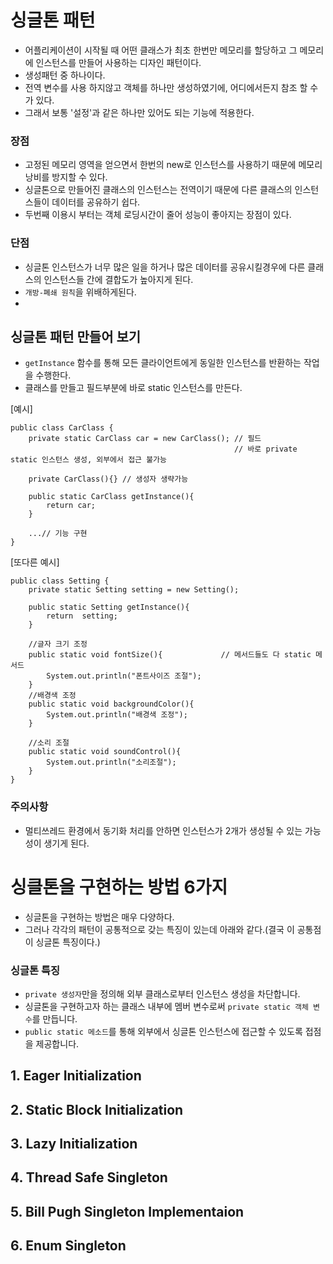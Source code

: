 # 싱글톤 패턴
 - 어플리케이션이 시작될 때 어떤 클래스가 최초 한번만 메모리를 할당하고 그 메모리에 인스턴스를 만들어 사용하는 디자인 패턴이다.
 -  생성패턴 중 하나이다.
 - 전역 변수를 사용 하지않고 객체를 하나만 생성하였기에, 어디에서든지 참조 할 수가 있다. 
 - 그래서 보통 '설정'과 같은 하나만 있어도 되는 기능에 적용한다. 

### 장점
 - 고정된 메모리 영역을 얻으면서 한번의 new로 인스턴스를 사용하기 때문에 메모리 낭비를 방지할 수 있다.
 - 싱글톤으로 만들어진 클래스의 인스턴스는 전역이기 때문에 다른 클래스의 인스턴스들이 데이터를 공유하기 쉽다.
 - 두번째 이용시 부터는 객체 로딩시간이 줄어 성능이 좋아지는 장점이 있다.

### 단점
 - 싱글톤 인스턴스가 너무 많은 일을 하거나 많은 데이터를 공유시킬경우에 다른 클래스의 인스턴스들 간에 결합도가 높아지게 된다.
 - `개방-폐쇄 원칙`을 위배하게된다.
 - 
## 싱글톤 패턴 만들어 보기
 - `getInstance` 함수를 통해 모든 클라이언트에게 동일한 인스턴스를 반환하는 작업을 수행한다.
 - 클래스를 만들고 필드부분에 바로 static 인스턴스를 만든다.

[예시]
```
public class CarClass {
    private static CarClass car = new CarClass(); // 필드 
                                                  // 바로 private static 인스턴스 생성, 외부에서 접근 불가능

    private CarClass(){} // 생성자 생략가능

    public static CarClass getInstance(){
        return car;
    }
    
    ...// 기능 구현 
}
```

[또다른 예시]
```
public class Setting {
    private static Setting setting = new Setting();

    public static Setting getInstance(){
        return  setting;
    }

    //글자 크기 조정
    public static void fontSize(){             // 메서드들도 다 static 메서드
        System.out.println("폰트사이즈 조절");
    }
    //배경색 조정
    public static void backgroundColor(){
        System.out.println("배경색 조정");
    }

    //소리 조절
    public static void soundControl(){
        System.out.println("소리조절");
    }
}

```

### 주의사항
 - 멀티쓰레드 환경에서 동기화 처리를 안하면 인스턴스가 2개가 생성될 수 있는 가능성이 생기게 된다. 



# 싱클톤을 구현하는 방법 6가지 
 - 싱글톤을 구현하는 방법은 매우 다양하다. 
 - 그러나 각각의 패턴이 공통적으로 갖는 특징이 있는데 아래와 같다.(결국 이 공통점이 싱글톤 특징이다.)
### 싱글톤 특징
 - `private 생성자`만을 정의해 외부 클래스로부터 인스턴스 생성을 차단합니다.
 - 싱글톤을 구현하고자 하는 클래스 내부에 멤버 변수로써 `private static 객체 변수`를 만듭니다.
 - `public static 메소드`를 통해 외부에서 싱글톤 인스턴스에 접근할 수 있도록 접점을 제공합니다.



## 1. Eager Initialization

## 2. Static Block Initialization
## 3. Lazy Initialization
## 4. Thread Safe Singleton
## 5. Bill Pugh Singleton Implementaion
## 6. Enum Singleton


